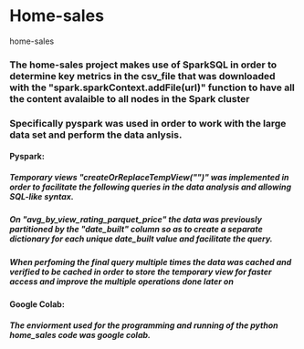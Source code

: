 # Home-sales
home-sales
### The home-sales project makes use of SparkSQL in order to determine key metrics in the csv_file that was downloaded with the "spark.sparkContext.addFile(url)" function to have all the content avalaible to all nodes in the Spark cluster
### Specifically pyspark was used in order to work with the large data set and perform the data anlysis.

#### Pyspark:
##### Temporary views "createOrReplaceTempView("")" was implemented in order to facilitate the following queries in the data analysis and allowing SQL-like syntax.
##### On "avg_by_view_rating_parquet_price" the data was previously partitioned by the "date_built" column so as to create a separate dictionary for each unique date_built value and facilitate the query. 
##### When perfoming the final query multiple times the data was cached and verified to be cached in order to store the temporary view for faster access and improve the multiple operations done later on

#### Google Colab:
##### The enviorment used for the programming and running of the python home_sales code was google colab.
